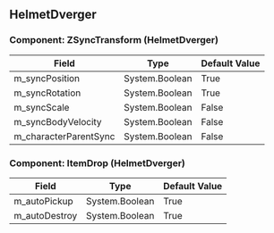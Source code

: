 ## HelmetDverger

### Component: ZSyncTransform (HelmetDverger)

|Field|Type|Default Value|
|-----|----|-------------|
|m_syncPosition|System.Boolean|True|
|m_syncRotation|System.Boolean|True|
|m_syncScale|System.Boolean|False|
|m_syncBodyVelocity|System.Boolean|False|
|m_characterParentSync|System.Boolean|False|

### Component: ItemDrop (HelmetDverger)

|Field|Type|Default Value|
|-----|----|-------------|
|m_autoPickup|System.Boolean|True|
|m_autoDestroy|System.Boolean|True|

